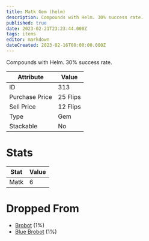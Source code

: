 ```yaml
---
title: Matk Gem (helm)
description: Compounds with Helm. 30% success rate.
published: true
date: 2023-02-21T23:23:44.000Z
tags: items
editor: markdown
dateCreated: 2023-02-16T00:00:00.000Z
---
```


Compounds with Helm. 30% success rate.

|Attribute|Value|
|-|-|
|ID|313|
|Purchase Price|25 Flips|
|Sell Price|12 Flips|
|Type|Gem|
|Stackable|No|

# Stats
|Stat|Value|
|-|-|
|Matk|6|

# Dropped From
 * [Brobot](/monsters/brobot.md) (1%)
 * [Blue Brobot](/monsters/blue-brobot.md) (1%)
